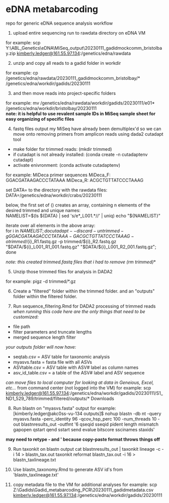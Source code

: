 # eDNA metabarcoding

repo for generic eDNA sequence analysis workflow

1. upload entire sequencing run to rawdata directory on eDNA VM 

for example: scp Y:\ABL_Genetics\eDNA\MiSeq_output\20230111_gadidmockcomm_bristolbay.zip  kimberly.ledger@161.55.97.134:/genetics/edna/rawdata

2. unzip and copy all reads to a gadid folder in workdir 

for example:  cp /genetics/edna/rawdata/20230111_gadidmockcomm_bristolbay/* /genetics/edna/workdir/gadids/20230111

3. and then move reads into project-specific folders  

for example: mv /genetics/edna/rawdata/workdir/gadids/20230111/e01* /genetics/edna/workdir/bristolbay/20230111  
**note: it is helpful to use revalent sample IDs in MiSeq sample sheet for easy organizing of specific files** 

4. fastq files output my MiSeq have already been demultiplex'd so we can move onto removing primers from amplicon reads using dada2 cutadapt tool

* make folder for trimmed reads: (mkdir trimmed)
* if cutadapt is not already installed: (conda create -n cutadaptenv cutadapt)
* activate enivronment: (conda activate cutadaptenv) 

for example: 
MiDeca primer sequences 
MiDeca_F: GGACGATAAGACCCTATAAA
MiDeca_R: ACGCTGTTATCCCTAAAG

set DATA= to the directory with the rawdata files:   
DATA=/genetics/edna/workdir/crabs/20230111

below, the first set of () creates an array, containing n elements of the desired trimmed and unique names:   
NAMELIST=$(ls ${DATA} | sed 's/e*_L001.*//' | uniq)
echo "${NAMELIST}"

iterate over all elements in the above array:   
for i in ${NAMELIST}; do
   cutadapt --discard-untrimmed -g GGACGATAAGACCCTATAAA -G ACGCTGTTATCCCTAAAG -o trimmed/${i}_R1.fastq.gz -p trimmed/${i}_R2.fastq.gz "$DATA/${i}_L001_R1_001.fastq.gz" "$DATA/${i}_L001_R2_001.fastq.gz";
done

**note: this created trimmed.fastq files that i had to remove (rm trimmed*)**

5. Unzip those trimmed files for analysis in DADA2

for example: pigz -d trimmed/*.gz

6. Create a "filtered" folder within the trimmed folder. and an "outputs" folder within the filtered folder. 

7. Run sequence_filtering.Rmd for DADA2 processing of trimmed reads   
*when running this code here are the only things that need to be customized:* 
- file path 
- filter parameters and truncate lengths  
- merged sequence length filter 

*your outputs folder will now have:*
- seqtab.csv = ASV table for taxonomic analysis
- myasvs.fasta = fasta file with all ASVs 
- ASVtable.csv = ASV table with ASV# label as column names 
- asv_id_table.csv = a table of the ASV# label and ASV sequence 

*can move files to local computer for looking at data in Geneious, Excel, etc...* 
from command center (not logged into the VM)
for example: scp kimberly.ledger@161.55.97.134:/genetics/edna/workdir/gadids/20230111/S1_ND1_529_789/trimmed/filtered/outputs/* Downloads

8. Run blastn on "myasvs.fasta" output
for example: 
[kimberly.ledger@akc0ss-vu-134 outputs]$ nohup blastn -db nt -query myasvs.fasta -perc_identity 96 -qcov_hsp_perc 100 -num_threads 10 -out blastnresults_out -outfmt '6 qseqid sseqid pident length mismatch gapopen qstart qend sstart send evalue bitscore sscinames staxids'

**may need to retype - and ' because copy-paste format throws things off**

9. Run taxonkit on blastn output 
cat blastnresults_out | taxonkit lineage -c -i 14 > blastn_tax.out
taxonkit reformat blastn_tax.out -i 16 > blastn_taxlineage.txt

10. Use blastn_taxonomy.Rmd to generate ASV id's from 'blastn_taxlineage.txt'

11. copy metadata file to the VM for additional analyses 
for example: scp Z:\Gadids\Gadid_metabarcoding_PCR\20230111_gadidmetadata.csv kimberly.ledger@161.55.97.134:/genetics/edna/workdir/gadids/20230111
